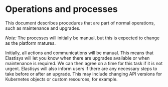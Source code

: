 # Operations and processes

This document describes procedures that are part of normal operations, such as maintenance and upgrades.

*Note:* The processes will initially be manual, but this is expected to change as the platform matures.

Initially, all actions and communications will be manual.
This means that Elastisys will let you know when there are upgrades available or when maintenance is required.
We can then agree on a time for this task if it is not urgent.
Elastisys will also inform users if there are any necessary steps to take before or after an upgrade.
This may include changing API versions for Kubernetes objects or custom resources, for example.
